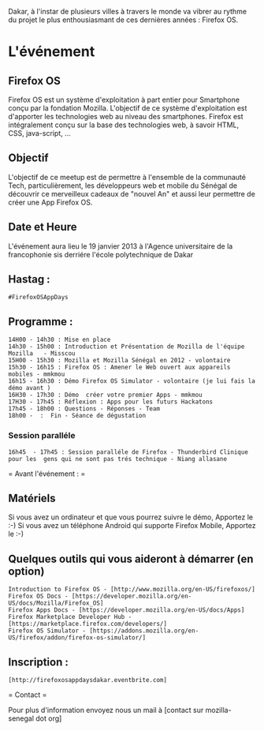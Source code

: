 Dakar, à l'instar de plusieurs villes à travers  le monde va vibrer au rythme du projet le plus enthousiasmant de ces  dernières années : Firefox OS.
# L'événement
## Firefox OS
 Firefox OS  est un système d'exploitation à part entier pour Smartphone conçu par  la fondation Mozilla. L'objectif de ce système d'exploitation est  d'apporter les technologies web au niveau des smartphones.
 Firefox est intégralement conçu sur la base des technologies web, à savoir HTML, CSS, java-script, ...
## Objectif
 L'objectif de ce meetup est de permettre à l'ensemble de la communauté  Tech, particulièrement, les développeurs web et mobile du Sénégal de  découvrir ce merveilleux cadeaux de &quot;nouvel An&quot; et aussi leur permettre  de créer une App Firefox OS.
## Date et Heure 
L'événement aura lieu le 19 janvier 2013 à l'Agence universitaire de la francophonie sis derriére l'école polytechnique de Dakar 
## Hastag :
    #FirefoxOSAppDays
## Programme :
    14H00 - 14h30 : Mise en place 
    14h30 - 15h00 : Introduction et Présentation de Mozilla de l'équipe Mozilla   - Misscou
    15H00 - 15h30 : Mozilla et Mozilla Sénégal en 2012 - volontaire
    15h30 - 16h15 : Firefox OS : Amener le Web ouvert aux appareils mobiles - mmkmou
    16h15 - 16h30 : Démo Firefox OS Simulator - volontaire (je lui fais la démo avant )
    16H30 - 17h30 : Démo  créer votre premier Apps - mmkmou 
    17H30 - 17h45 : Réflexion : Apps pour les futurs Hackatons
    17h45 - 18h00 : Questions - Réponses - Team 
    18h00 -  :  Fin - Séance de dégustation 
### Session paralléle
    16h45  - 17h45 : Session paralléle de Firefox - Thunderbird Clinique pour les  gens qui ne sont pas trés technique - Niang allasane 

= Avant l'événement  : = 

## Matériels
Si vous avez un ordinateur et que vous pourrez suivre le démo, Apportez le :-) 
Si vous avez un téléphone Android qui supporte Firefox Mobile, Apportez le :-) 
##  Quelques outils qui vous aideront à démarrer (en option)

    Introduction to Firefox OS - [http://www.mozilla.org/en-US/firefoxos/] 
    Firefox OS Docs - [https://developer.mozilla.org/en-US/docs/Mozilla/Firefox_OS] 
    Firefox Apps Docs - [https://developer.mozilla.org/en-US/docs/Apps]
    Firefox Marketplace Developer Hub - [https://marketplace.firefox.com/developers/]
    Firefox OS Simulator - [https://addons.mozilla.org/en-US/firefox/addon/firefox-os-simulator/]
## Inscription :

    [http://firefoxosappdaysdakar.eventbrite.com]
= Contact = 

Pour plus d'information envoyez nous un mail à [contact sur mozilla-senegal dot org]